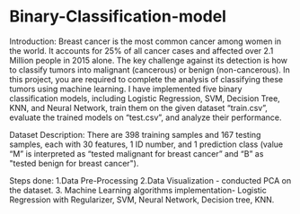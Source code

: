 # Binary-Classification-model
Introduction: Breast cancer is the most common cancer among women in the world. It 
accounts for 25% of all cancer cases and affected over 2.1 Million people in 2015 alone. 
The key challenge against its detection is how to classify tumors into malignant 
(cancerous) or benign (non-cancerous). In this project, you are required to complete the 
analysis of classifying these tumors using machine learning. I have implemented five binary classification models, including Logistic Regression, SVM,  Decision Tree, KNN, and Neural Network, train them on the given dataset “train.csv”, evaluate the trained models on “test.csv”, and analyze their performance. 

Dataset Description: There are 398 training samples and 167 testing samples, each 
with 30 features, 1 ID number, and 1 prediction class (value “M” is interpreted as “tested 
malignant for breast cancer” and “B” as "tested benign for breast cancer").

Steps done:
1.Data Pre-Processing
2.Data Visualization - conducted PCA on the dataset.
3. Machine Learning algorithms implementation- Logistic Regression with Regularizer, SVM, Neural Network, Decision tree, KNN.

